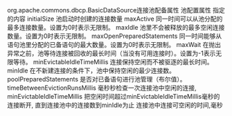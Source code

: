 
org.apache.commons.dbcp.BasicDataSource连接池配备属性 
池配置属性	指定的内容
initialSize	池启动时创建的连接数量
maxActive	同一时间可以从池分配的最多连接数量。设置为0时表示无限制。
maxIdle	池里不会被释放的最多空闲连接数量。设置为0时表示无限制。
maxOpenPreparedStatements	同一时间能够从语句池里分配的已备语句的最大数量。设置为0时表示无限制。
maxWait	在抛出异常之前，池等待连接被回收的最长时间（当没有可用连接时）。设置为-1表示无限等待。
minEvictableIdleTimeMillis	连接保持空闲而不被驱逐的最长时间。
minIdle	在不新建连接的条件下，池中保持空闲的最少连接数。
poolPreparedStatements	是否对已备语句进行池管理（布尔值）。
timeBetweenEvictionRunsMillis 	毫秒秒检查一次连接池中空闲的连接,
minEvictableIdleTimeMillis       	把空闲时间超过minEvictableIdleTimeMillis毫秒的连接断开, 直到连接池中的连接数到minIdle为止 连接池中连接可空闲的时间,毫秒







